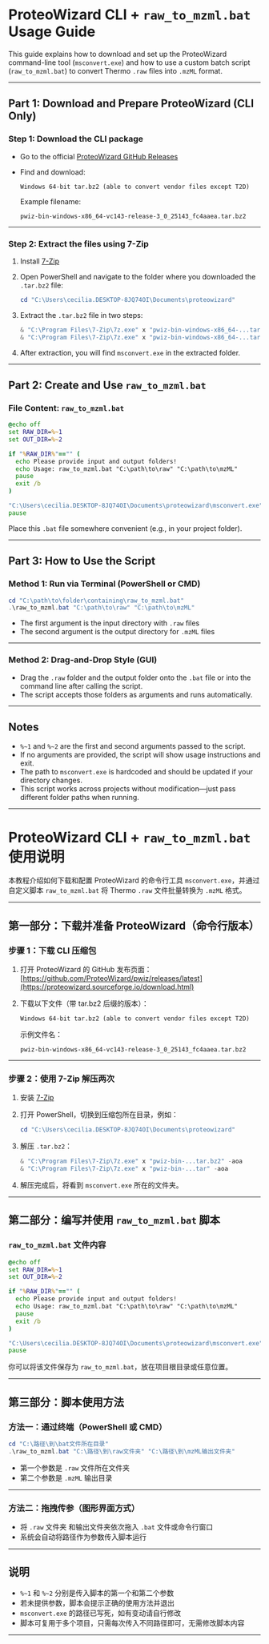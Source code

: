 # ProteoWizard CLI + `raw_to_mzml.bat` Usage Guide

This guide explains how to download and set up the ProteoWizard command-line tool (`msconvert.exe`) and how to use a custom batch script (`raw_to_mzml.bat`) to convert Thermo `.raw` files into `.mzML` format.

---

## Part 1: Download and Prepare ProteoWizard (CLI Only)

### Step 1: Download the CLI package

* Go to the official [ProteoWizard GitHub Releases](https://proteowizard.sourceforge.io/download.html)
* Find and download:

  ```
  Windows 64-bit tar.bz2 (able to convert vendor files except T2D)
  ```

  Example filename:

  ```
  pwiz-bin-windows-x86_64-vc143-release-3_0_25143_fc4aaea.tar.bz2
  ```

---

### Step 2: Extract the files using 7-Zip

1. Install [7-Zip](https://www.7-zip.org/)

2. Open PowerShell and navigate to the folder where you downloaded the `.tar.bz2` file:

   ```powershell
   cd "C:\Users\cecilia.DESKTOP-8JQ74OI\Documents\proteowizard"
   ```

3. Extract the `.tar.bz2` file in two steps:

   ```powershell
   & "C:\Program Files\7-Zip\7z.exe" x "pwiz-bin-windows-x86_64-...tar.bz2" -aoa
   & "C:\Program Files\7-Zip\7z.exe" x "pwiz-bin-windows-x86_64-...tar" -aoa
   ```

4. After extraction, you will find `msconvert.exe` in the extracted folder.

---

## Part 2: Create and Use `raw_to_mzml.bat`

### File Content: `raw_to_mzml.bat`

```bat
@echo off
set RAW_DIR=%~1
set OUT_DIR=%~2

if "%RAW_DIR%"=="" (
  echo Please provide input and output folders!
  echo Usage: raw_to_mzml.bat "C:\path\to\raw" "C:\path\to\mzML"
  pause
  exit /b
)

"C:\Users\cecilia.DESKTOP-8JQ74OI\Documents\proteowizard\msconvert.exe" "%RAW_DIR%\*.raw" --mzML --outdir "%OUT_DIR%" --filter "peakPicking true 1-"
pause
```

Place this `.bat` file somewhere convenient (e.g., in your project folder).

---

## Part 3: How to Use the Script

### Method 1: Run via Terminal (PowerShell or CMD)

```powershell
cd "C:\path\to\folder\containing\raw_to_mzml.bat"
.\raw_to_mzml.bat "C:\path\to\raw" "C:\path\to\mzML"
```

* The first argument is the input directory with `.raw` files
* The second argument is the output directory for `.mzML` files

---

### Method 2: Drag-and-Drop Style (GUI)

* Drag the `.raw` folder and the output folder onto the `.bat` file or into the command line after calling the script.
* The script accepts those folders as arguments and runs automatically.

---

## Notes

* `%~1` and `%~2` are the first and second arguments passed to the script.
* If no arguments are provided, the script will show usage instructions and exit.
* The path to `msconvert.exe` is hardcoded and should be updated if your directory changes.
* This script works across projects without modification—just pass different folder paths when running.

---

# ProteoWizard CLI + `raw_to_mzml.bat` 使用说明

本教程介绍如何下载和配置 ProteoWizard 的命令行工具 `msconvert.exe`，并通过自定义脚本 `raw_to_mzml.bat` 将 Thermo `.raw` 文件批量转换为 `.mzML` 格式。

---

## 第一部分：下载并准备 ProteoWizard（命令行版本）

### 步骤 1：下载 CLI 压缩包

1. 打开 ProteoWizard 的 GitHub 发布页面：
   [https://github.com/ProteoWizard/pwiz/releases/latest](https://proteowizard.sourceforge.io/download.html)

2. 下载以下文件（带 tar.bz2 后缀的版本）：

   ```
   Windows 64-bit tar.bz2 (able to convert vendor files except T2D)
   ```

   示例文件名：

   ```
   pwiz-bin-windows-x86_64-vc143-release-3_0_25143_fc4aaea.tar.bz2
   ```

---

### 步骤 2：使用 7-Zip 解压两次

1. 安装 [7-Zip](https://www.7-zip.org/)

2. 打开 PowerShell，切换到压缩包所在目录，例如：

   ```powershell
   cd "C:\Users\cecilia.DESKTOP-8JQ74OI\Documents\proteowizard"
   ```

3. 解压 `.tar.bz2`：

   ```powershell
   & "C:\Program Files\7-Zip\7z.exe" x "pwiz-bin-...tar.bz2" -aoa
   & "C:\Program Files\7-Zip\7z.exe" x "pwiz-bin-...tar" -aoa
   ```

4. 解压完成后，将看到 `msconvert.exe` 所在的文件夹。

---

## 第二部分：编写并使用 `raw_to_mzml.bat` 脚本

### `raw_to_mzml.bat` 文件内容

```bat
@echo off
set RAW_DIR=%~1
set OUT_DIR=%~2

if "%RAW_DIR%"=="" (
  echo Please provide input and output folders!
  echo Usage: raw_to_mzml.bat "C:\path\to\raw" "C:\path\to\mzML"
  pause
  exit /b
)

"C:\Users\cecilia.DESKTOP-8JQ74OI\Documents\proteowizard\msconvert.exe" "%RAW_DIR%\*.raw" --mzML --outdir "%OUT_DIR%" --filter "peakPicking true 1-"
pause
```

你可以将该文件保存为 `raw_to_mzml.bat`，放在项目根目录或任意位置。

---

## 第三部分：脚本使用方法

### 方法一：通过终端（PowerShell 或 CMD）

```powershell
cd "C:\路径\到\bat文件所在目录"
.\raw_to_mzml.bat "C:\路径\到\raw文件夹" "C:\路径\到\mzML输出文件夹"
```

* 第一个参数是 `.raw` 文件所在文件夹
* 第二个参数是 `.mzML` 输出目录

---

### 方法二：拖拽传参（图形界面方式）

* 将 `.raw` 文件夹 和输出文件夹依次拖入 `.bat` 文件或命令行窗口
* 系统会自动将路径作为参数传入脚本运行

---

## 说明

* `%~1` 和 `%~2` 分别是传入脚本的第一个和第二个参数
* 若未提供参数，脚本会提示正确的使用方法并退出
* `msconvert.exe` 的路径已写死，如有变动请自行修改
* 脚本可复用于多个项目，只需每次传入不同路径即可，无需修改脚本内容

---
